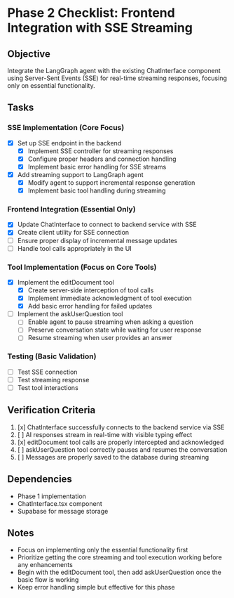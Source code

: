 # Phase 2 Checklist: Frontend Integration with SSE Streaming

## Objective
Integrate the LangGraph agent with the existing ChatInterface component using Server-Sent Events (SSE) for real-time streaming responses, focusing only on essential functionality.

## Tasks

### SSE Implementation (Core Focus)
- [x] Set up SSE endpoint in the backend
  - [x] Implement SSE controller for streaming responses
  - [x] Configure proper headers and connection handling
  - [x] Implement basic error handling for SSE streams
- [x] Add streaming support to LangGraph agent
  - [x] Modify agent to support incremental response generation
  - [x] Implement basic tool handling during streaming

### Frontend Integration (Essential Only)
- [x] Update ChatInterface to connect to backend service with SSE
- [x] Create client utility for SSE connection
- [ ] Ensure proper display of incremental message updates
- [ ] Handle tool calls appropriately in the UI

### Tool Implementation (Focus on Core Tools)
- [x] Implement the editDocument tool
  - [x] Create server-side interception of tool calls
  - [x] Implement immediate acknowledgment of tool execution
  - [x] Add basic error handling for failed updates
- [ ] Implement the askUserQuestion tool
  - [ ] Enable agent to pause streaming when asking a question
  - [ ] Preserve conversation state while waiting for user response
  - [ ] Resume streaming when user provides an answer

### Testing (Basic Validation)
- [ ] Test SSE connection
- [ ] Test streaming response
- [ ] Test tool interactions

## Verification Criteria
1. [x] ChatInterface successfully connects to the backend service via SSE
2. [ ] AI responses stream in real-time with visible typing effect
3. [x] editDocument tool calls are properly intercepted and acknowledged
4. [ ] askUserQuestion tool correctly pauses and resumes the conversation
5. [ ] Messages are properly saved to the database during streaming

## Dependencies
- Phase 1 implementation
- ChatInterface.tsx component
- Supabase for message storage

## Notes
- Focus on implementing only the essential functionality first
- Prioritize getting the core streaming and tool execution working before any enhancements
- Begin with the editDocument tool, then add askUserQuestion once the basic flow is working
- Keep error handling simple but effective for this phase 